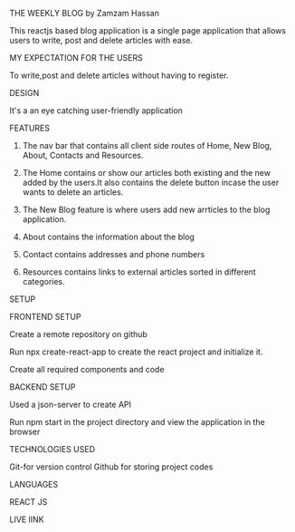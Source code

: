 
 THE WEEKLY BLOG by Zamzam Hassan

This reactjs based blog application is a single page application that allows users to write, post and delete articles with ease.


MY EXPECTATION FOR THE USERS

To write,post and delete articles without having to register.


DESIGN 

It's a an eye catching user-friendly application


FEATURES

1. The nav bar that contains all client side routes of Home, New Blog, About, Contacts and Resources.

2. The Home contains or show our articles both existing and the new added by the users.It also contains the delete button incase the user wants to delete an articles.

3. The New Blog  feature is where users add new arrticles to the blog application.

4. About contains the information about the blog

5. Contact contains addresses and phone numbers

6. Resources contains links to external articles sorted in different  categories.


 SETUP


 FRONTEND SETUP


Create a remote repository on github

Run npx create-react-app to create the react project and initialize it.

Create all required components and code


BACKEND SETUP

Used a json-server to create API



Run npm start in the project directory and view the application in the browser



TECHNOLOGIES USED


 Git-for version control
 Github for storing project codes


LANGUAGES

 REACT JS


LIVE lINK


